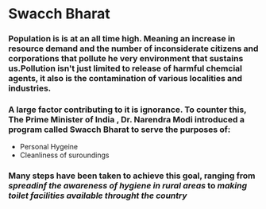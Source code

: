 # Swacch Bharat

### Population is is at an all time high. Meaning an increase in **resource demand** and the number of inconsiderate citizens and corporations that pollute he very environment that sustains us.Pollution isn't just limited to release of harmful chemcial agents, it also is the contamination of various localities and industries.
### A large factor contributing to it is ignorance. To counter this, The Prime Minister of India , Dr. Narendra Modi introduced a program called Swacch Bharat to serve the purposes of: 
* Personal Hygeine
* Cleanliness of suroundings
### Many steps have been taken to achieve this goal, ranging from *spreadinf the awareness of hygiene in rural areas* to *making toilet facilities available throught the country*
